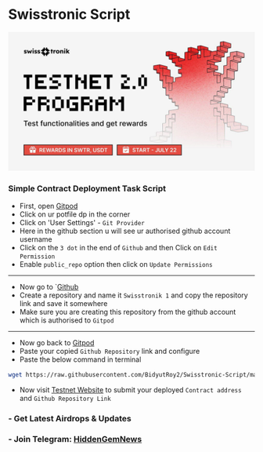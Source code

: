 # Swisstronic Script

<p align="center">
<img src='image.jpg' width='700'>
</p>


### Simple Contract Deployment Task Script
- First, open [Gitpod](https://gitpod.io/workspaces)
- Click on ur potfile dp in the corner
- Click on 'User Settings' - `Git Provider`
- Here in the github section u will see ur authorised github account username
- Click on the `3 dot` in the end of `Github` and then Click on `Edit Permission`
- Enable `public_repo` option then click on `Update Permissions`
---
- Now go to `[Github](https://github.com/)
- Create a repository and name it `Swisstronik 1` and copy the repository link and save it somewhere
- Make sure you are creating this repository from the github account which is authorised to `Gitpod`
---
- Now go back to [Gitpod](https://gitpod.io/workspaces)
- Paste your copied `Github Repository` link and configure
- Paste the below command in terminal
```bash
wget https://raw.githubusercontent.com/BidyutRoy2/Swisstronic-Script/main/simple-contract.sh && chmod +x simple-contract.sh && ./simple-contract.sh
```
- Now visit [Testnet Website](https://www.swisstronik.com/testnet2/dashboard) to submit your deployed `Contract address` and `Github Repository Link`

### - Get Latest Airdrops & Updates

### - Join Telegram: [HiddenGemNews](https://t.me/hiddengemnews)
